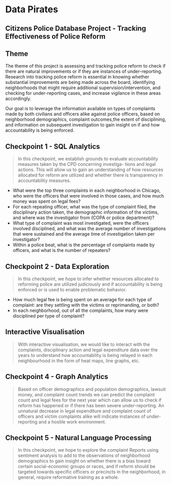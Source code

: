 # Data Pirates
## Citizens Police Database Project - Tracking Effectiveness of Police Reform 

## Theme

The theme of this project is assessing and tracking police reform to check if there are natural improvements or if they are instances of under-reporting. Research into tracking police reform is essential in knowing whether substantial improvements are being made across the board, identifying neighborhoods that might require additional supervision/intervention, and checking for under-reporting cases, and increase vigilance in these areas accordingly.

Our goal is to leverage the information available on types of complaints made by both civilians and officers alike against police officers, based on neighborhood demographics, complaint outcomes,the extent of disciplining, and information on subsequent investigation to gain insight on if and how accountability is being enforced.

## Checkpoint 1 - SQL Analytics

> In this checkpoint, we establish grounds to evaluate accountability measures taken by the CPD concerning investiga- tions and legal actions. This will allow us to gain an understanding of how resources allocated for reform are utilized and whether there is transparency in accountability measures.

- What were the top three complaints in each neighborhood in Chicago, who were the officers that were involved in those cases, and how much money was spent on legal fees?
- For each repeating officer, what was the type of complaint filed, the disciplinary action taken, the demographic information of the victims, and where was the investigator from (COPA or police department)?
- What type of complaint was most investigated, were the officers involved disciplined, and what was the average number of investigations that were sustained and the average time of investigation taken per investigator?
- Within a police beat, what is the percentage of complaints made by officers, and what is the number of repeaters?

## Checkpoint 2 - Data Exploration

> In this checkpoint, we hope to infer whether resources allocated to reforming police are utilized judiciously and if accountability is being enforced or is used to enable problematic behavior.

- How much legal fee is being spent on an average for each type of complaint: are they settling with the victims or reprimanding, or both?
- In each neighborhood, out of all the complaints, how many were disciplined per type of complaint?

## Interactive Visualisation 

> With interactive visualisation, we would like to interact with the complaints, disciplinary action and legal expenditure data over the years to understand how accountability is being relayed in each neighbourhood in the form of heat maps, line graphs, etc.

## Checkpoint 4 - Graph Analytics

> Based on officer demographics and population demographics, lawsuit money, and complaint count trends we can predict the complaint count and legal fees for the next year which can allow us to check if reform has happened or if there has been severe under-reporting.
An unnatural decrease in legal expenditure and complaint count of officers and victim complaints alike will indicate instances of under-reporting and a hostile work environment.

## Checkpoint 5 - Natural Language Processing

> In this checkpoint, we hope to explore the complaint Reports using sentiment analysis to add to the observations of neighborhood demographics to gain insight on whether there is a bias toward certain social-economic groups or races, and if reform should be targeted towards specific officers or precincts in the neighborhood, in general, require reformative training as a whole.
